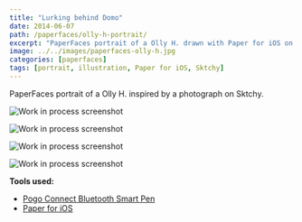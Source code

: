 ```yaml
---
title: "Lurking behind Domo"
date: 2014-06-07
path: /paperfaces/olly-h-portrait/
excerpt: "PaperFaces portrait of a Olly H. drawn with Paper for iOS on an iPad."
image: ../../images/paperfaces-olly-h.jpg
categories: [paperfaces]
tags: [portrait, illustration, Paper for iOS, Sktchy]
---
```


PaperFaces portrait of a Olly H. inspired by a photograph on Sktchy.

![Work in process screenshot](../../images/paperfaces-olly-h-process-1-lg.jpg)

![Work in process screenshot](../../images/paperfaces-olly-h-process-2-lg.jpg)

![Work in process screenshot](../../images/paperfaces-olly-h-process-3-lg.jpg)

![Work in process screenshot](../../images/paperfaces-olly-h-process-4-lg.jpg)

**Tools used:**

- [Pogo Connect Bluetooth Smart Pen](https://www.amazon.com/gp/product/B009K448L4/ref=as_li_ss_tl?ie=UTF8&camp=1789&creative=390957&creativeASIN=B009K448L4&linkCode=as2&tag=mademist-20)
- [Paper for iOS](https://paper.bywetransfer.com/)

